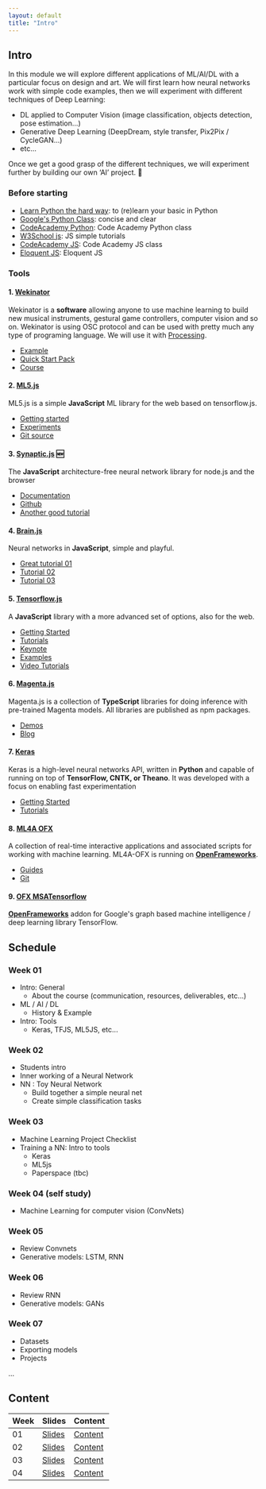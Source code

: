 ```yaml
---
layout: default
title: "Intro" 
---
```


## Intro

In this module we will explore different applications of ML/AI/DL with a particular focus on design and art. We will first learn how neural networks work with simple code examples, then we will experiment with different techniques of Deep Learning: 

* DL applied to Computer Vision (image classification, objects detection, pose estimation...) 
* Generative Deep Learning (DeepDream, style transfer, Pix2Pix / CycleGAN...) 
* etc... 

Once we get a good grasp of the different techniques, we will experiment further by building our own ‘AI’ project. :space_invader:

### Before starting

+ [Learn Python the hard way][ref-learn-python-the-hardway]: to (re)learn your basic in Python
+ [Google's Python Class][ref-google-python]: concise and clear
+ [CodeAcademy Python][ref-ca-python]: Code Academy Python class
+ [W3School js][ref-w3s-js]: JS simple tutorials
+ [CodeAcademy JS][ref-ca-js]: Code Academy JS class
+ [Eloquent JS][ref-el-js]: Eloquent JS

### Tools

#### 1. [Wekinator](http://www.wekinator.org/)

Wekinator is a **software** allowing anyone to use machine learning to build new musical instruments, gestural game controllers, computer vision and so on. Wekinator is using OSC protocol and can be used with pretty much any type of programing language. We will use it with [Processing](https://processing.org/).

* [Example](http://www.wekinator.org/examples/)
* [Quick Start Pack](http://www.wekinator.org/examples/#Quick_Start_Pack)
* [Course](https://www.kadenze.com/courses/machine-learning-for-musicians-and-artists/info)

#### 2. [ML5.js](https://ml5js.org)

ML5.js is a simple **JavaScript** ML library for the web based on tensorflow.js. 

* [Getting started](https://ml5js.org/docs/getting-started)
* [Experiments](https://ml5js.org/en/experiments)
* [Git source](https://github.com/ml5js)

#### 3. [Synaptic.js](http://caza.la/synaptic) :new:

The **JavaScript** architecture-free neural network library for node.js and the browser

* [Documentation](https://github.com/cazala/synaptic/wiki)
* [Github](https://github.com/cazala/synaptic)
* [Another good tutorial](https://scrimba.com/casts/cast-1980)

#### 4. [Brain.js](https://github.com/BrainJS/brain.js) 

Neural networks in **JavaScript**, simple and playful.

* [Great tutorial 01](https://scrimba.com/c/c36zkcb)
* [Tutorial 02](https://www.youtube.com/watch?v=9Hz3P1VgLz4)
* [Tutorial 03](https://www.youtube.com/watch?v=lvzekeBQsSo)

#### 5. [Tensorflow.js](https://js.tensorflow.org/)

A **JavaScript** library with a more advanced set of options, also for the web.

* [Getting Started](https://js.tensorflow.org/#getting-started)
* [Tutorials](https://js.tensorflow.org/tutorials/)
* [Keynote](https://www.youtube.com/watch?v=YB-kfeNIPCE)
* [Examples](https://github.com/tensorflow/tfjs-examples)
* [Video Tutorials](https://github.com/tensorflow/tfjs/blob/master/GALLERY.md#video-tutorials)

#### 6. [Magenta.js](https://github.com/tensorflow/magenta-js/)

Magenta.js is a collection of **TypeScript** libraries for doing inference with pre-trained Magenta models. All libraries are published as npm packages.

* [Demos](https://magenta.tensorflow.org/demos)
* [Blog](https://magenta.tensorflow.org)

#### 7. [Keras](https://keras.io)

Keras is a high-level neural networks API, written in **Python** and capable of running on top of **TensorFlow, CNTK, or Theano**. It was developed with a focus on enabling fast experimentation
* [Getting Started](https://keras.io/#getting-started-30-seconds-to-keras)
* [Tutorials](https://blog.keras.io/index.html)

#### 8. [ML4A OFX](https://github.com/ml4a/ml4a-ofx) 

A collection of real-time interactive applications and associated scripts for working with machine learning. ML4A-OFX is running on **[OpenFrameworks](http://www.openframeworks.cc/)**. 

* [Guides](https://ml4a.github.io/guides/)
* [Git](https://github.com/ml4a)

#### 9. [OFX MSATensorflow](https://github.com/memo/ofxMSATensorFlow) 

**[OpenFrameworks](http://www.openframeworks.cc/)** addon for Google's graph based machine intelligence / deep learning library TensorFlow.


## Schedule

### Week 01

+ Intro: General 
  + About the course (communication, resources, deliverables, etc…)
+ ML / AI / DL
  + History & Example
+ Intro: Tools
  + Keras, TFJS, ML5JS, etc...

### Week 02

+ Students intro
+ Inner working of a Neural Network
+ NN : Toy Neural Network
  + Build together a simple neural net
  + Create simple classification tasks

### Week 03

+ Machine Learning Project Checklist
+ Training a NN: Intro to tools
  + Keras
  + ML5js
  + Paperspace (tbc)

### Week 04 (self study)

+ Machine Learning for computer vision (ConvNets)

### Week 05

+ Review Convnets
+ Generative models: LSTM, RNN

### Week 06

+ Review RNN
+ Generative models: GANs

### Week 07

+ Datasets
+ Exporting models
+ Projects

...


## Content

Week | Slides                         | Content
---- | ------------------------------ | -------
01   | [Slides](./slides/week01.html) | [Content](./content/week01.html)
02   | [Slides](./slides/week02.html) | [Content](./content/week02.html)
03   | [Slides](./slides/week03.html) | [Content](./content/week03.html)
04   | [Slides](./slides/week04.html) | [Content](./content/week04.html)


[ref-learn-python-the-hardway]: https://www.learnpythonthehardway.org
[ref-google-python]: https://developers.google.com/edu/python/ 
[ref-ca-python]: https://www.codecademy.com/learn/learn-python 
[ref-w3s-js]: https://www.w3schools.com/js/default.asp 
[ref-ca-js]: https://www.codecademy.com/learn/introduction-to-javascript 
[ref-el-js]: https://eloquentjavascript.net 
